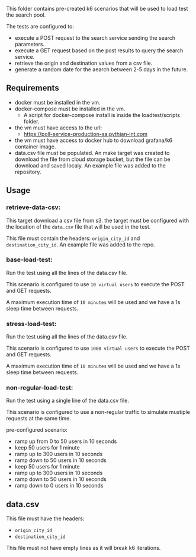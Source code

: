 This folder contains pre-created k6 scenarios that will be used to load test the search pool.

The tests are configured to:
- execute a POST request to the search service sending the search parameters.
- execute a GET request based on the post results to query the search service.
- retrieve the origin and destination values from a csv file.
- generate a random date for the aearch between 2-5 days in the future.

## Requirements

- docker must be installed in the vm. 
- docker-compose must be installed in the vm. 
  - A script for docker-compose install is inside the loadtest/scripts folder.
- the vm must have access to the url:
  -  https://poll-service-production-sa.pythian-int.com
- the vm must have access to docker hub to download grafana/k6 container image.
- data.csv file must be populated. An make target was created to download the file from cloud storage bucket, but the file can be download and saved localy. An example file was added to the repository.


## Usage

### retrieve-data-csv:
This target download a csv file from s3.
the target must be configured with the location of the `data.csv` file  that will be used in the test.

This file must contain the headers: `origin_city_id` and `destination_city_id`.
An example file was added to the repo.

### base-load-test:
Run the test using all the lines of the data.csv file.

This scenario is configured to use `10 virtual users` to execute the POST and GET requests.

A maximum execution time of `10 minutes` will be used and we  have a 1s sleep time between requests.

### stress-load-test:
Run the test using all the lines of the data.csv file.

This scenario is configured to use `1000 virtual users` to execute the POST and GET requests.

A maximum execution time of `10 minutes` will be used and we  have a 1s sleep time between requests.

### non-regular-load-test:
Run the test using a single line of the data.csv file.

This scenario is configured to use a non-regular traffic to simulate mustiple requests at the same time.

pre-configured scenario:
- ramp up from 0 to 50 users in 10 seconds
- keep 50 users for 1 minute
- ramp up to 300 users in 10 seconds
- ramp down to 50 users in 10 seconds
- keep 50 users for 1 minute
- ramp up to 300 users in 10 seconds
- ramp down to 50 users in 10 seconds
- ramp down to 0 users in 10 seconds

## data.csv

This file must have the headers:
- `origin_city_id`
- `destination_city_id`

This file must not have empty lines as it will break k6 iterations.
